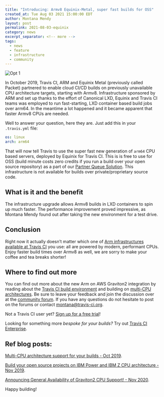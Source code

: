 ```yaml
---
title: "Introducing: Armv8 Equinix-Metal, super fast builds for OSS"
created_at: Tue Aug 03 2021 15:00:00 EDT
author: Montana Mendy
layout: post
permalink: 2021-08-03-equinix
category: news
excerpt_separator: <!-- more --> 
tags:
  - news
  - feature
  - infrastructure
  - community
---
```


![Opt  1](https://user-images.githubusercontent.com/20936398/128098661-1f3ef330-55d0-4de8-b91a-d40e1ff912bd.png)

In October 2019, Travis CI, ARM and Equinix Metal (previously called Packet) partnered to enable cloud CI/CD builds on previously unavailable CPU architecture targets, starting with Armv8. Infrastructure sponsored by ARM and set up thanks to the effort of Canonical LXD, Equinix and Travis CI teams was employed to run fast-starting, LXD container based build jobs over arm64. In the meantime a lot happened and it became apparent that faster Armv8 CPUs are needed.

<!-- more --> 

Well to answer your question, here they are. Just add this in your `.travis.yml` file:

```yaml
os: linux
arch: arm64
```

That will now tell Travis to use the super fast new generation of `arm64` CPU based servers, deployed by Equinix for Travis CI. This is is free to use for OSS (build minute costs zero credits if you run a build over your open source repository) as a part of our [Partner Queue Solution](https://docs.travis-ci.com/user/billing-overview/#partner-queue-solution). This infrastructure is not available for builds over private/proprietary source code.

## What is it and the benefit

The infrastructure upgrade allows Armv8 builds in LXD containers to spin up much faster. The performance improvement proved impressive, as Montana Mendy found out after taking the new environment for a test drive.

## Conclusion

Right now it actually doesn’t matter which one of [Arm infrastructures available at Travis CI](https://docs.travis-ci.com/user/multi-cpu-architectures/#multi-cpu-availaibility) you use: all are powered by modern, performant CPUs. Enjoy faster build times over Armv8 as well, we are sorry to make your coffee and tea breaks shorter!

## Where to find out more

You can find out more about the new Arm on AWS Graviton2 integration by reading about the [Travis CI build environment](https://docs.travis-ci.com/user/reference/overview/) and building on [multi-CPU architectures](https://docs.travis-ci.com/user/multi-cpu-architectures). Be sure to leave your feedback and join the discussion over at the [community forum](https://travis-ci.community/c/integrations/aws-graviton2/102). If you have any questions do not hesitate to post on the forums or contact [montana@travis-ci.org](mailto:montana@travis-ci.org).

Not a Travis CI user yet? [Sign up for a free trial](https://travis-ci.com/signup?utm_source=tciblog&utm_medium=blogpost&utm_campaign=blog_cta)!

Looking for something more _bespoke for your builds?_ Try out [Travis CI Enterprise](https://travis-ci.com/plans?anchor=enterprise-section&utm_source=tciblog&utm_medium=blogpost&utm_campaign=blog_cta).


## Ref blog posts:

[Multi-CPU architecture support for your builds - Oct 2019](https://blog.travis-ci.com/2019-10-07-multi-cpu-architecture-support).

[Build your open source projects on IBM Power and IBM Z CPU architecture - Nov 2019](https://blog.travis-ci.com/2019-11-12-multi-cpu-architecture-ibm-power-ibm-z).

[Announcing General Availability of Graviton2 CPU Support! - Nov 2020](https://blog.travis-ci.com/2020-09-11-arm-on-aws).

Happy building! 
